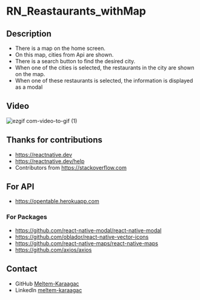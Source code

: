 # RN_Reastaurants_withMap


## Description
- There is a map on the home screen.
- On this map, cities from Api are shown.
- There is a search button to find the desired city.
- When one of the cities is selected, the restaurants in the city are shown on the map.
- When one of these restaurants is selected, the information is displayed as a modal


## Video

![ezgif com-video-to-gif (1)](https://user-images.githubusercontent.com/67658753/98852890-a510dd80-2458-11eb-99df-e8367d77c80c.gif)



## Thanks for  contributions

- https://reactnative.dev
- https://reactnative.dev/help
- Contributors from https://stackoverflow.com

## For API

- https://opentable.herokuapp.com



### For Packages

- https://github.com/react-native-modal/react-native-modal
- https://github.com/oblador/react-native-vector-icons
- https://github.com/react-native-maps/react-native-maps
- https://github.com/axios/axios


## Contact

- GitHub [Meltem-Karaagac](https://github.com/Meltem-Karaagac)
- Linkedln [meltem-karaagac](https://www.linkedin.com/in/meltem-karaagac/)


